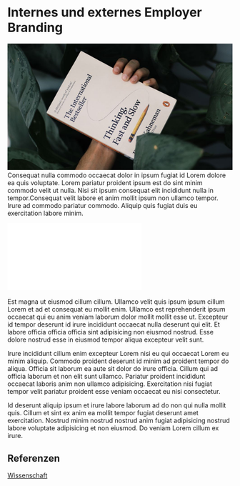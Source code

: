 # Internes und externes Employer Branding

![Buchbild](01.jpg)
Consequat nulla commodo occaecat dolor in ipsum fugiat id Lorem dolore ea quis voluptate. Lorem pariatur proident ipsum est do sint minim commodo velit ut nulla. Nisi sit ipsum consequat elit incididunt nulla in tempor.Consequat velit labore et anim mollit ipsum non ullamco tempor. Irure ad commodo pariatur commodo. Aliquip quis fugiat duis eu exercitation labore minim.


![fische](blog/fische.md)

Est magna ut eiusmod cillum cillum. Ullamco velit quis ipsum ipsum cillum Lorem et ad et consequat eu mollit enim. Ullamco est reprehenderit ipsum occaecat qui eu anim veniam laborum dolor mollit mollit esse ut. Excepteur id tempor deserunt id irure incididunt occaecat nulla deserunt qui elit. Et labore officia officia officia sint adipisicing non eiusmod nostrud. Esse dolore nostrud esse in eiusmod tempor aliqua excepteur velit sunt.

Irure incididunt cillum enim excepteur Lorem nisi eu qui occaecat Lorem eu minim aliquip. Commodo proident deserunt id minim ad proident tempor do aliqua. Officia sit laborum ea aute sit dolor do irure officia. Cillum qui ad officia laborum et non elit sunt ullamco. Pariatur proident incididunt occaecat laboris anim non ullamco adipisicing. Exercitation nisi fugiat tempor velit pariatur proident esse veniam occaecat eu nisi consectetur.

Id deserunt aliquip ipsum et irure labore laborum ad do non qui nulla mollit quis. Cillum et sint ex anim ea mollit tempor fugiat deserunt amet exercitation. Nostrud minim nostrud nostrud anim fugiat adipisicing nostrud labore voluptate adipisicing et non eiusmod. Do veniam Lorem cillum ex irure.

## Referenzen

[Wissenschaft](https://www.wikipedia.com)
